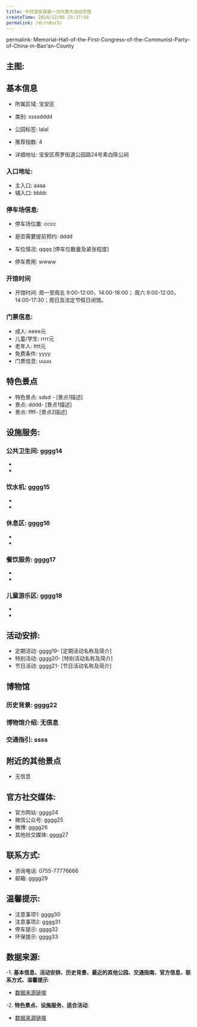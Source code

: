 ```yaml
---
title: 中共宝安县第一次代表大会纪念馆
createTime: 2024/12/05 23:37:58
permalink: /dcrn8ur5/
---
```

permalink: Memorial-Hall-of-the-First-Congress-of-the-Communist-Party-of-China-in-Bao'an-County
## 主图:
<ImageCard
image="https://cn.bing.com/th?id=OHR.AlfanzinaLighthouse_ZH-CN9704515669_1920x1080.webp"
title= "中共宝安县第一次代表大会纪念馆"
description= ""
date="2024/12/05"
href="/"
author="市文化广电旅游体育局"
/>
## 基本信息

- 所属区域: 宝安区

- 类别: ssssdddd

- 公园标签: lalal

- 推荐指数: 4

- 详细地址: 宝安区燕罗街道公园路24号素白陈公祠

### 入口地址:
- 主入口: aaaa
- 辅入口: bbbb
### 停车场信息:
- 停车场位置: cccc

- 是否需要提前预约: dddd

- 车位情况: qqqq [停车位数量及紧张程度]

- 停车费用: wwww

### 开馆时间
- 开馆时间: 周一至周五
9:00-12:00，14:00-18:00；
周六
9:00-12:00，14:00-17:30；周日及法定节假日闭馆。

### 门票信息:
- 成人: eeee元
- 儿童/学生: rrrr元
- 老年人: tttt元
- 免费条件: yyyy
- 门票信息: uuuu
## 特色景点
- 特色景点: sdsd - [景点1描述]
- 景点: dddd- [景点1描述]
- 景点: ffff- [景点2描述]
## 设施服务:
### 公共卫生间: gggg14
- 
- 
### 饮水机: gggg15
- 
- 
### 休息区: gggg16
- 
- 
### 餐饮服务: gggg17
- 
- 
### 儿童游乐区: gggg18
- 
- 
## 活动安排:
- 定期活动: gggg19- [定期活动名称及简介]
- 特别活动: gggg20- [特别活动名称及简介]
- 节日活动: gggg21- [节日活动名称及简介]
## 博物馆
### 历史背景: gggg22
### 博物馆介绍: 无信息
### 交通指引: ssss

## 附近的其他景点
- 无信息

## 官方社交媒体:
- 官方网站: gggg24
- 微信公众号: gggg25
- 微博: gggg26
- 其他社交媒体: gggg27

## 联系方式:
- 咨询电话: 0755-77776666
- 邮箱: gggg29

## 温馨提示:
- 注意事项1: gggg30
- 注意事项2: gggg31
- 停车提示: gggg32
- 环保提示: gggg33

## 数据来源:
-1. **基本信息、活动安排、历史背景、最近的其他公园、交通指南、官方信息、联系方式、温馨提示**:
- [数据来源链接](http://wtl.sz.gov.cn/ggfw/whl/bwgylb/index.html)

-2. **特色景点、设施服务、适合活动**:
- [数据来源链接](http://wtl.sz.gov.cn/ggfw/whl/bwgylb/index.html)

